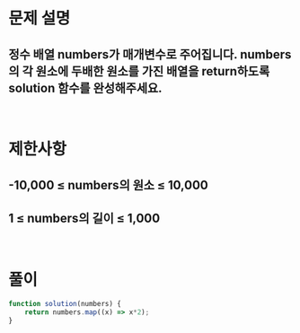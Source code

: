 # 문제 설명
## 정수 배열 numbers가 매개변수로 주어집니다. numbers의 각 원소에 두배한 원소를 가진 배열을 return하도록 solution 함수를 완성해주세요.

<br>

# 제한사항
## -10,000 ≤ numbers의 원소 ≤ 10,000
## 1 ≤ numbers의 길이 ≤ 1,000

<br>

# 풀이

```js
function solution(numbers) {
    return numbers.map((x) => x*2);
}
```